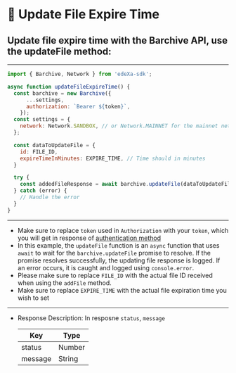 # 📝 Update File Expire Time

## Update file expire time with the Barchive API, use the updateFile method:

---

```SDK.js
import { Barchive, Network } from 'edeXa-sdk';

async function updateFileExpireTime() {
  const barchive = new Barchive({
      ...settings,
      authorization: `Bearer ${token}`,
    });
  const settings = {
    network: Network.SANDBOX, // or Network.MAINNET for the mainnet network
  };

  const dataToUpdateFile = {
    id: FILE_ID,
    expireTimeInMinutes: EXPIRE_TIME, // Time should in minutes
  }

  try {
    const addedFileResponse = await barchive.updateFile(dataToUpdateFile);
  } catch (error) {
    // Handle the error
  }
}

```

---

- Make sure to replace `token` used in `Authorization` with your `token`, which you will get in response of [authentication method](./authenticate.md)
- In this example, the `updateFile` function is an `async` function that uses `await` to wait for the `barchive.updateFile` promise to resolve. If the promise resolves successfully, the updating file response is logged. If an error occurs, it is caught and logged using `console.error`.
- Please make sure to replace `FILE_ID` with the actual file ID received when using the `addFile` method.
- Make sure to replace `EXPIRE_TIME` with the actual file expiration time you wish to set

---

- Response Description: In resposne `status`, `message`

  | Key     | Type   |
  | ------- | ------ |
  | status  | Number |
  | message | String |

